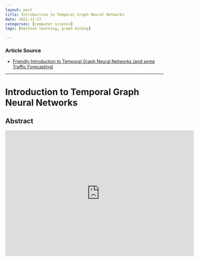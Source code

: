 ```yaml
---
layout: post
title: Introduction to Temporal Graph Neural Networks
date: 2021-12-27
categories: [computer science]
tags: [machine learning, graph mining]

---
```


### Article Source

* [Friendly Introduction to Temporal Graph Neural Networks (and some Traffic Forecasting)](https://www.youtube.com/watch?v=WEWq93tioC4)


---


# Introduction to Temporal Graph Neural Networks

## Abstract

<iframe width="600" height="400" src="https://www.youtube.com/embed/WEWq93tioC4" title="YouTube video player" frameborder="0" allow="accelerometer; autoplay; clipboard-write; encrypted-media; gyroscope; picture-in-picture" allowfullscreen></iframe>